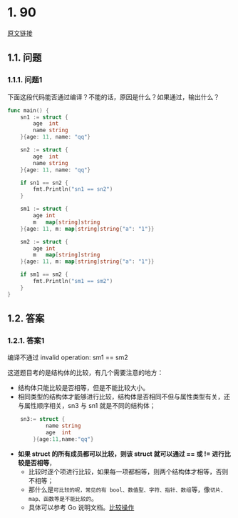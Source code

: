 # 1. 90

[原文链接](https://www.topgoer.cn/docs/gomianshiti/mian5)

## 1.1. 问题

### 1.1.1. 问题1

下面这段代码能否通过编译？不能的话，原因是什么？如果通过，输出什么？

```go
func main() {
    sn1 := struct {
        age  int
        name string
    }{age: 11, name: "qq"}

    sn2 := struct {
        age  int
        name string
    }{age: 11, name: "qq"}

    if sn1 == sn2 {
        fmt.Println("sn1 == sn2")
    }

    sm1 := struct {
        age int
        m   map[string]string
    }{age: 11, m: map[string]string{"a": "1"}}

    sm2 := struct {
        age int
        m   map[string]string
    }{age: 11, m: map[string]string{"a": "1"}}

    if sm1 == sm2 {
        fmt.Println("sm1 == sm2")
    }
}
```


## 1.2. 答案

### 1.2.1. 答案1

编译不通过 invalid operation: sm1 == sm2

这道题目考的是结构体的比较，有几个需要注意的地方：

* 结构体只能比较是否相等，但是不能比较大小。
* 相同类型的结构体才能够进行比较，结构体是否相同不但与属性类型有关，还与属性顺序相关，sn3 与 sn1 就是不同的结构体；

```go
    sn3:= struct {
            name string
            age  int
        }{age:11,name:"qq"}
```

* **如果 struct 的所有成员都可以比较，则该 struct 就可以通过 == 或 != 进行比较是否相等**，
    * 比较时逐个项进行比较，如果每一项都相等，则两个结构体才相等，否则不相等；
    * 那什么是`可比较的呢，常见的有 bool、数值型、字符、指针、数组`等，像`切片、map、函数等是不能比较的`。 
    * 具体可以参考 Go 说明文档。[比较操作](https://golang.org/ref/spec#Comparison_operators)

